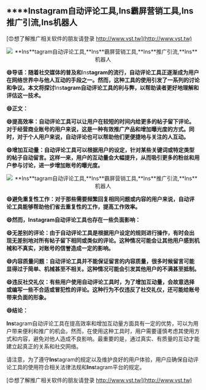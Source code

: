 ## ****Ins**tagram自动评论工具,**Ins**霸屏营销工具,**Ins**推广引流,**Ins**机器人**

[😍想了解推广相关软件的朋友请登录 http://www.vst.tw](http://www.vst.tw)

 <center><img src="https://vst.tw/MP4/tuiguang/png/5.png" alt="**Ins**tagram自动评论工具,**Ins**霸屏营销工具,**Ins**推广引流,**Ins**机器人"></center>

**😄导语：随着社交媒体的普及和**Ins**tagram的流行，自动评论工具正逐渐成为用户在网络世界中与他人互动的手段之一。然而，这种工具的使用引发了一系列的讨论和争议。本文将探讨**Ins**tagram自动评论工具的利与弊，以帮助读者更好地理解和评估这一技术。**

**😄正文：**

**😄提高效率：自动评论工具可以让用户在较短的时间内给更多的帖子留下评论。对于经营商业账号的用户来说，这是一种有效推广产品和增加曝光度的方式。同时，对于个人用户来说，自动评论也可以帮助他们更便捷地与关注的人互动。**

**😄增加互动量：自动评论工具可以根据用户的设定，针对某些关键词或特定类型的帖子自动留言。这样一来，用户的互动量会大幅提升，从而吸引更多的粉丝和用户参与讨论，进一步增加账号的曝光度。**

 <center><img src="https://vst.tw/MP4/tuiguang/png/2.png" alt="**Ins**tagram自动评论工具,**Ins**霸屏营销工具,**Ins**推广引流,**Ins**机器人"></center>

**😄避免重复性工作：对于那些需要频繁回复相同问题或内容的用户来说，自动评论工具能够帮助他们省去重复性的工作，提高工作效率。**

**😄然而，**Ins**tagram自动评论工具也存在一些负面影响：**

**😄无差别的评论：由于自动评论工具是根据用户设定的规则进行操作，有时会出现无差别地对所有帖子留下相同或类似的评论。这种情况可能会让其他用户感到机械和不真实，对账号的信誉造成一定的影响。**

**😄内容质量问题：自动评论工具并不能保证留言的内容质量，很多时候留言可能显得过于简单、机械甚至不相关。这种情况可能会引发其他用户的不满甚至抵制。**

**😄违反社交礼仪：有些用户使用自动评论工具时，为了增加互动量，会故意选择或编写一些不合适或冒犯性的评论。这种行为不仅违反了社交礼仪，还可能给账号带来负面的形象。**

**😄结论：**

**Ins**tagram自动评论工具在提高效率和增加互动量方面具有一定的优势，可以为用户带来便利和推广的机会。然而，在使用这种工具时，用户需要谨慎考虑其使用方式和内容，避免对他人造成不良影响。最重要的是，通过真实、有质量的互动才能建立起真正的关系和社交网络。

请注意，为了遵守**Ins**tagram的规定以及维护良好的用户体验，用户应确保自动评论工具的使用符合相关法律法规和**Ins**tagram平台的规定。

[😍想了解推广相关软件的朋友请登录 http://www.vst.tw](http://www.vst.tw)



